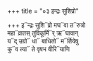 +++
title = "०३ इन्द्रः सुशिप्रो"

+++
इ᳓न्द्रः सुशि᳓प्रो मघ᳓वा त᳓रुत्रो  
महा᳓व्रातस् तुविकूर्मि᳓र् ऋ᳓घावान्  
य᳓द् उग्रो᳓ धा᳓ बाधितो᳓ म᳓र्तियेषु  
कु᳓व त्या᳓ ते वृषभ वीरि᳓याणि